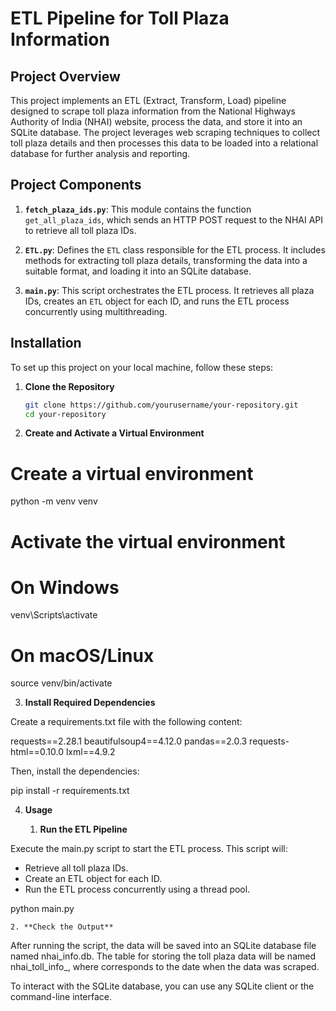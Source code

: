 # ETL Pipeline for Toll Plaza Information

## Project Overview

This project implements an ETL (Extract, Transform, Load) pipeline designed to scrape toll plaza information from the National Highways Authority of India (NHAI) website, process the data, and store it into an SQLite database. The project leverages web scraping techniques to collect toll plaza details and then processes this data to be loaded into a relational database for further analysis and reporting.

## Project Components

1. **`fetch_plaza_ids.py`**: This module contains the function `get_all_plaza_ids`, which sends an HTTP POST request to the NHAI API to retrieve all toll plaza IDs.

2. **`ETL.py`**: Defines the `ETL` class responsible for the ETL process. It includes methods for extracting toll plaza details, transforming the data into a suitable format, and loading it into an SQLite database.

3. **`main.py`**: This script orchestrates the ETL process. It retrieves all plaza IDs, creates an `ETL` object for each ID, and runs the ETL process concurrently using multithreading.

## Installation

To set up this project on your local machine, follow these steps:

1. **Clone the Repository**

   ```bash
   git clone https://github.com/yourusername/your-repository.git
   cd your-repository

2. **Create and Activate a Virtual Environment**

# Create a virtual environment
python -m venv venv

# Activate the virtual environment
# On Windows
venv\Scripts\activate
# On macOS/Linux
source venv/bin/activate

3. **Install Required Dependencies**

Create a requirements.txt file with the following content:

requests==2.28.1
beautifulsoup4==4.12.0
pandas==2.0.3
requests-html==0.10.0
lxml==4.9.2

Then, install the dependencies:

pip install -r requirements.txt

4. **Usage**

    1. **Run the ETL Pipeline**

Execute the main.py script to start the ETL process. This script will:

- Retrieve all toll plaza IDs.
- Create an ETL object for each ID.
- Run the ETL process concurrently using a thread pool.

python main.py

    2. **Check the Output**

After running the script, the data will be saved into an SQLite database file named nhai_info.db. The table for storing the toll plaza data will be named nhai_toll_info_<date>, where <date> corresponds to the date when the data was scraped.

To interact with the SQLite database, you can use any SQLite client or the command-line interface.
